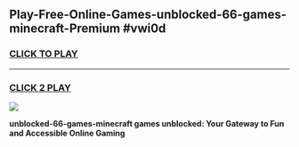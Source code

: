 
## Play-Free-Online-Games-unblocked-66-games-minecraft-Premium #vwi0d
<h3>
<a href="https://premium.freeplayer.one?title=unblocked-66-games-minecraft&ref=8M">CLICK TO PLAY</a></h3>
<hr>

<h3>
<a href="https://premium.freeplayer.one?title=unblocked-66-games-minecraft&ref=8M">CLICK 2 PLAY</a>
  
</h3>

<a href="https://premium.freeplayer.one?title=unblocked-66-games-minecraft&ref=8M"><img src="https://clearcache.store/games.png"></a>


**unblocked-66-games-minecraft games unblocked: Your Gateway to Fun and Accessible Online Gaming**
